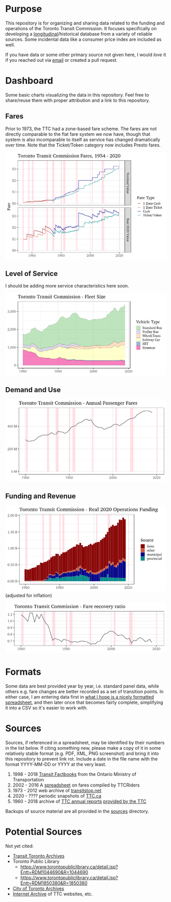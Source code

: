 # Purpose

This repository is for organizing and sharing data related to the funding and operations of the Toronto Transit Commission. It focuses specifically on developing a [longitudinal](https://en.wikipedia.org/wiki/Panel_data)/historical database from a variety of reliable sources. Some incidental data like a consumer price index are included as well. 

If you have data or some other primary source not given here, I would _love_ it if you reached out via [email](mailto:nate@natewessel.com) or created a pull request.

# Dashboard
Some basic charts visualizing the data in this repository. Feel free to share/reuse them with proper attribution and a link to this repository.

## Fares
Prior to 1973, the TTC had a zone-based fare scheme. The fares are not directly comparable to the flat fare system we now have, though that system is also incomparable to itself as service has changed dramatically over time. Note that the Ticket/Token category now includes Presto fares. 

![fare chart](https://raw.githubusercontent.com/Nate-Wessel/TTC-funding/master/analysis/TTC-cash-vs-prepaid-fares.png)

## Level of Service

I should be adding more service characteristics here soon. 

![fleet chart](https://raw.githubusercontent.com/Nate-Wessel/TTC-funding/master/analysis/TTC-fleet-size.png)

## Demand and Use

![trips chart](https://raw.githubusercontent.com/Nate-Wessel/TTC-funding/master/analysis/revenue-passengers.png)

## Funding and Revenue

![ops funding chart](https://raw.githubusercontent.com/Nate-Wessel/TTC-funding/master/analysis/funding-sources.png)
(adjusted for inflation)

![recovery ratio chart](https://raw.githubusercontent.com/Nate-Wessel/TTC-funding/master/analysis/recovery-ratio.png)

# Formats
Some data are best provided year by year, i.e. standard panel data, while others e.g. fare changes are better recorded as a set of transition points.
In either case, I am entering data first in [what I hope is a nicely formatted spreadsheet](https://docs.google.com/spreadsheets/d/1gWv1bDCJZJsG3G6BQchv07gDrGD47f3pMxWifyRC5LI/edit?usp=sharing), and then later once that becomes fairly complete, simplifying it into a CSV so it's easier to work with.

# Sources
Sources, if referenced in a spreadsheet, may be identified by their numbers in the list below. 
If citing something new, please make a copy of it in some relatively stable format (e.g. PDF, XML, PNG screenshot) and bring it into this repository to prevent link rot. Include a date in the file name with the format YYYY-MM-DD or YYYY at the very least. 

1. 1998 - 2018 [Transit Factbooks](/sources/Ontario_Transit_Factbooks/) from the Ontario Ministry of Transportation
2. 2002 - 2016 A [spreadsheet](https://docs.google.com/spreadsheets/d/1svaHKJL3F5kDFl0zO4rnQesVh0Y8yr5i1yNSGUObe_w/edit?ts=5d8cc5cb#gid=1086639968) on fares compiled by TTCRiders
3. 1973 - 2012 web archive of [transitstop.net](/sources/transitstop.net/)
4. 2020 - ???? periodic snapshots of [TTC.ca](/sources/ttc.ca)
5. 1960 - 2018 archive of [TTC annual reports](/sources/TTC-annual-reports) [provided by the TTC](https://www.ttc.ca/Coupler/Back_Track/Annual%20Reports/index.jsp)

Backups of source material are all provided in the [sources](/sources/) directory. 

# Potential Sources

Not yet cited:

* [Transit Toronto Archives](https://transit.toronto.on.ca/spare/0200.shtml)
* Toronto Public Library
    * https://www.torontopubliclibrary.ca/detail.jsp?Entt=RDM1044690&R=1044690
    * https://www.torontopubliclibrary.ca/detail.jsp?Entt=RDM1850380&R=1850380
* [City of Toronto Archives](https://www.toronto.ca/city-government/accountability-operations-customer-service/access-city-information-or-records/city-of-toronto-archives/)
* [Internet Archive](https://web.archive.org/) of TTC websites, etc.
